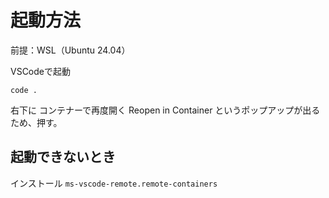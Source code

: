 # 起動方法
前提：WSL（Ubuntu 24.04）

VSCodeで起動
```
code .
```

右下に
コンテナーで再度開く
Reopen in Container
というポップアップが出るため、押す。

## 起動できないとき
インストール
`ms-vscode-remote.remote-containers`

